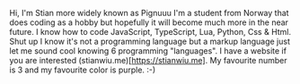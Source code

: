 Hi, I'm Stian more widely known as Pignuuu I'm a student from Norway that does coding as a hobby but hopefully it will become much more in the near future. I know how to code JavaScript, TypeScript, Lua, Python, Css & Html. Shut up I know it's not a programming language but a markup language just let me sound cool knowing 6 programming "languages". I have a website if you are interested (stianwiu.me)[https://stianwiu.me]. My favourite number is 3 and my favourite color is purple. :-)
